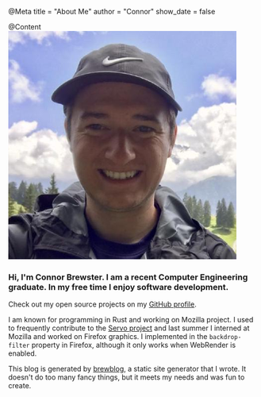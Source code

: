 @Meta
title = "About Me"
author = "Connor"
show_date = false

@Content
<img class="float-right m-4 w-64 h-64 rounded" src="/about/profile.jpg" alt="picture of Connor" />

### Hi, I'm Connor Brewster. I am a recent Computer Engineering graduate. In my free time I enjoy software development.

Check out my open source projects on my [GitHub profile](https://github.com/cbrewster).

I am known for programming in Rust and working on Mozilla project. I used to frequently contribute to the [Servo project](https://servo.org) and last summer I interned at Mozilla and worked on Firefox graphics. I implemented in the `backdrop-filter` property in Firefox, although it only works when WebRender is enabled.

This blog is generated by [brewblog](https://github.com/cbrewster/brewblog), a static site generator that I wrote. It doesn't do too many fancy things, but it meets my needs and was fun to create.